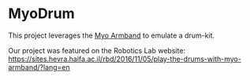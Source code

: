 # MyoDrum

This project leverages the [Myo Armband](https://www.myo.com/) to emulate a drum-kit.

Our project was featured on the Robotics Lab website: https://sites.hevra.haifa.ac.il/rbd/2016/11/05/play-the-drums-with-myo-armband/?lang=en
